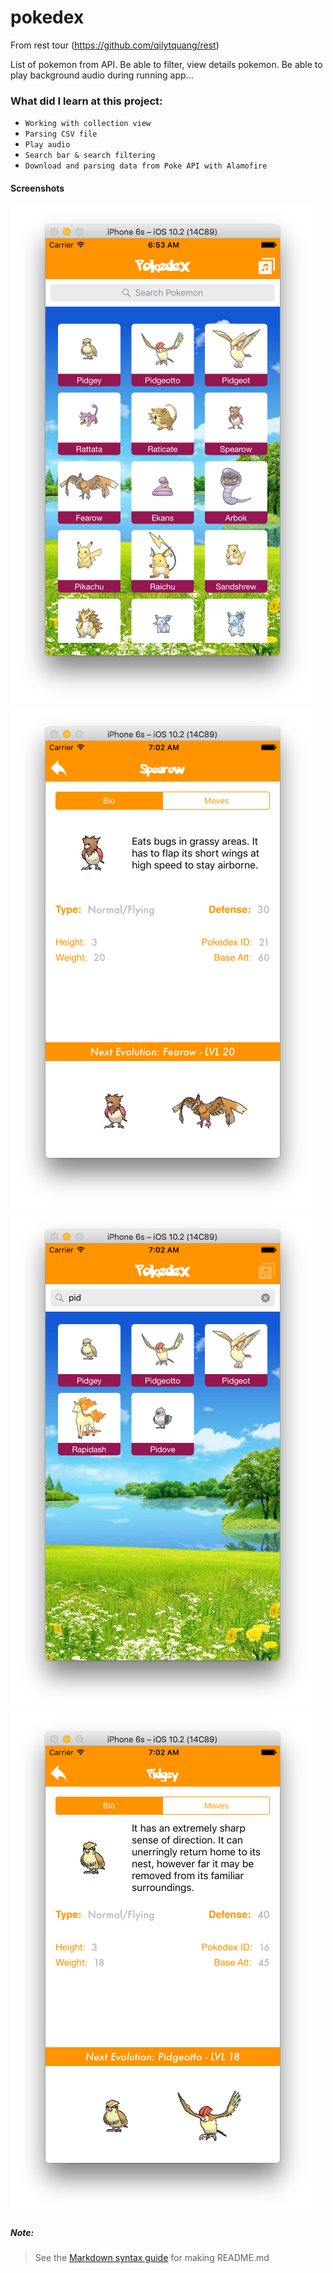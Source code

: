 # pokedex
From rest tour (https://github.com/qilytquang/rest)

List of pokemon from API. Be able to filter, view details pokemon.
Be able to play background audio during running app...

### What did I learn at this project:
* `Working with collection view`
* `Parsing CSV file`
* `Play audio`
* `Search bar & search filtering`
* `Download and parsing data from Poke API with Alamofire`

#### Screenshots
[id1]: /screenshot1.png "Screenshot 1 of pokedex"
[id2]: /screenshot2.png "Screenshot 2 of pokedex"
[id3]: /screenshot3.png "Screenshot 3 of pokedex"
[id4]: /screenshot4.png "Screenshot 4 of pokedex"
![Screenshot 1][id1]
![Screenshot 2][id2]
![Screenshot 3][id3]
![Screenshot 4][id4]

##### Note:
> See the [Markdown syntax guide](https://confluence.atlassian.com/bitbucketserver/markdown-syntax-guide-776639995.html)
> for making README.md
